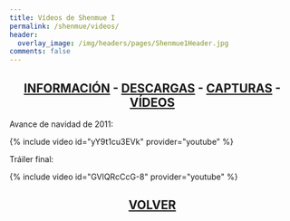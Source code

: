 ```yaml
---
title: Vídeos de Shenmue I
permalink: /shenmue/videos/
header:
  overlay_image: /img/headers/pages/Shenmue1Header.jpg
comments: false
---
```

<h2 style="text-align: center;"><strong><a href="/shenmue/informacion/">INFORMACIÓN</a> - <a href="/shenmue/descargar/">DESCARGAS</a> - <a href="/shenmue/capturas/">CAPTURAS</a> - <a href="/shenmue/videos/">VÍDEOS</a></strong></h2>  
Avance de navidad de 2011:

{% include video id="yY9t1cu3EVk" provider="youtube" %}

Tráiler final:

{% include video id="GVlQRcCcG-8" provider="youtube" %}

<h2 style="text-align: center;"><strong><a href="/shenmue/">VOLVER</a></strong></h2>


